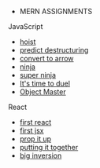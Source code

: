 * MERN ASSIGNMENTS

JavaScript
- [hoist](https://github.com/antran1245/MERN/tree/master/Javascript/hoist)
- [predict destructuring](https://github.com/antran1245/MERN/tree/master/Javascript/predict_destructuring)
- [convert to arrow](https://github.com/antran1245/MERN/tree/master/Javascript/convert_to_arrow)
- [ninja](https://github.com/antran1245/MERN/tree/master/Javascript/ninja)
- [super ninja](https://github.com/antran1245/MERN/tree/master/Javascript/super_ninja)
- [It's time to duel](https://github.com/antran1245/MERN/tree/master/Javascript/its_time_to_duel)
- [Object Master](https://github.com/antran1245/MERN/tree/master/Javascript/object_master)

React
- [first react](https://github.com/antran1245/MERN/tree/master/React/first_react)
- [first jsx](https://github.com/antran1245/MERN/tree/master/React/first_jsx)
- [prop it up](https://github.com/antran1245/MERN/tree/master/React/prop_it_up)
- [putting it together](https://github.com/antran1245/MERN/tree/master/React/putting_it_together)
- [big inversion](https://github.com/antran1245/MERN/tree/master/React/big_inversion)